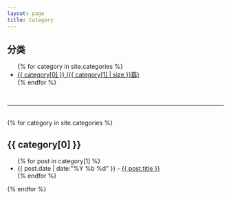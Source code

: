 ```yaml
---
layout: page
title: Category
---
```

<div>
<h2>分类</h2>

<ul>
    {% for category in site.categories %}
    	<li style="list-style-image:url('../assets/category.png');">
	<a href="#{{ category[0] }}">
	<span>{{ category[0] }}</span>
	<span>({{ category[1] | size }}篇)</span>
	</a>
	</li>
    {% endfor %}
</ul>
<div>
<br>
<hr />
<br>
<div>
{% for category in site.categories %}
	<h2 id="{{ category[0] }}">
	{{ category[0] }}
	</h2>
	<ul>
		{% for post in category[1] %}
			<li style="list-style-image:url('../assets/paper.png');">
			{{ post.date | date:"%Y %b %d" }} - 
			<a href="{{ post.url | prepend: site.baseurl | replace: '//', '/'}}">
        			{{ post.title }} 
        		</a>
			</li>
		{% endfor %}
	</ul>
{% endfor %}
<div>






